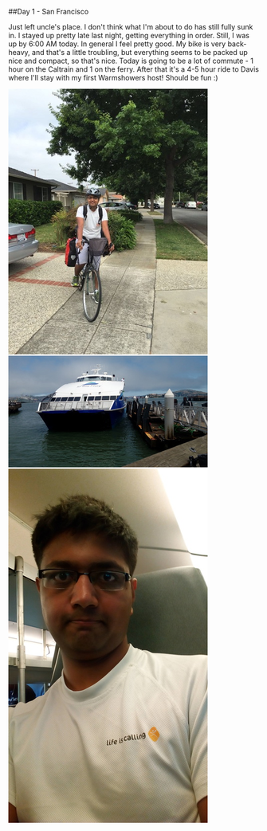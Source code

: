  
##Day 1 - San Francisco

Just left uncle's place. I don't think what I'm about to do has still fully sunk in. I stayed up pretty late last night, getting everything in order. Still, I was up by 6:00 AM today. In general I feel pretty good. My bike is very back-heavy, and that's a little troubling, but everything seems to be packed up nice and compact, so that's nice.
Today is going to be a lot of commute - 1 hour on the Caltrain and 1 on the ferry. After that it's a 4-5 hour ride to Davis where I'll stay with my first Warmshowers host! Should be fun :)

![](/images/transam/sanfrancisco3.jpg "sanfrancisco3")
![](/images/transam/sanfrancisco2.jpg "sanfrancisco2")
![](/images/transam/sanfrancisco1.jpg "sanfrancisco1")
